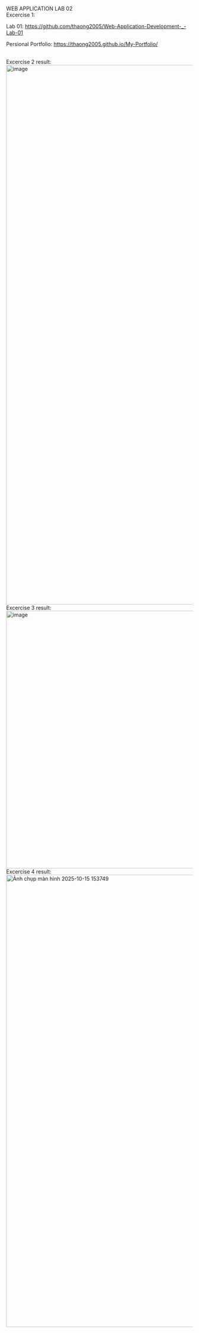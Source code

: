 WEB APPLICATION LAB 02
<br>
Excercise 1:

Lab 01: https://github.com/thaong2005/Web-Application-Development-_-Lab-01

Persional Portfolio: https://thaong2005.github.io/My-Portfolio/

<br>
Excercise 2 result:
<img width="912" height="1458" alt="image" src="https://github.com/user-attachments/assets/5daf0c70-817c-4ee4-823e-b0563d240940" />
<br>
Excercise 3 result:
<img width="1514" height="696" alt="image" src="https://github.com/user-attachments/assets/e6133973-7278-47ff-a6b1-ea56b5da555e" />

<br>
Excercise 4 result:
<img width="3063" height="1222" alt="Ảnh chụp màn hình 2025-10-15 153749" src="https://github.com/user-attachments/assets/76a96136-b245-4570-a55e-dc0a96b6f863" />
